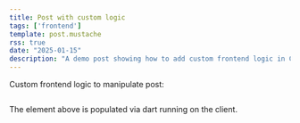 ```yaml
---
title: Post with custom logic
tags: ['frontend']
template: post.mustache
rss: true
date: "2025-01-15"
description: "A demo post showing how to add custom frontend logic in Cork with Dart"
---
```


Custom frontend logic to manipulate post:

<pre><code id="sample"></code></pre>

The element above is populated via dart running on the client.

<script src="/scripts/sample_populate.dart.js"></script>
